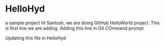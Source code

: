 # HelloHyd
a sample project
Hi Santosh, we are doing GitHub HelloWorld project .This is first line we are adding.
Adding this line in Git COmmand prompt


Updating this file in HelloHyd
